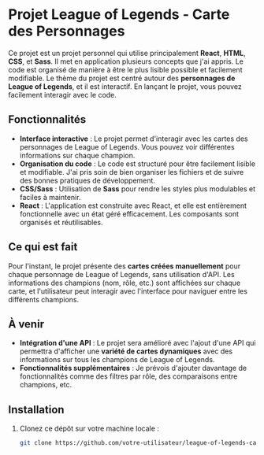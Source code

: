 # Projet League of Legends - Carte des Personnages

Ce projet est un projet personnel qui utilise principalement **React**, **HTML**, **CSS**, et **Sass**. Il met en application plusieurs concepts que j'ai appris. Le code est organisé de manière à être le plus lisible possible et facilement modifiable. Le thème du projet est centré autour des **personnages de League of Legends**, et il est interactif. En lançant le projet, vous pouvez facilement interagir avec le code.

## Fonctionnalités

- **Interface interactive** : Le projet permet d'interagir avec les cartes des personnages de League of Legends. Vous pouvez voir différentes informations sur chaque champion.
- **Organisation du code** : Le code est structuré pour être facilement lisible et modifiable. J'ai pris soin de bien organiser les fichiers et de suivre des bonnes pratiques de développement.
- **CSS/Sass** : Utilisation de **Sass** pour rendre les styles plus modulables et faciles à maintenir.
- **React** : L'application est construite avec React, et elle est entièrement fonctionnelle avec un état géré efficacement. Les composants sont organisés et réutilisables.

## Ce qui est fait

Pour l'instant, le projet présente des **cartes créées manuellement** pour chaque personnage de League of Legends, sans utilisation d'API. Les informations des champions (nom, rôle, etc.) sont affichées sur chaque carte, et l'utilisateur peut interagir avec l'interface pour naviguer entre les différents champions.

## À venir

- **Intégration d'une API** : Le projet sera amélioré avec l'ajout d'une API qui permettra d'afficher une **variété de cartes dynamiques** avec des informations sur tous les champions de League of Legends.
- **Fonctionnalités supplémentaires** : Je prévois d'ajouter davantage de fonctionnalités comme des filtres par rôle, des comparaisons entre champions, etc.

## Installation

1. Clonez ce dépôt sur votre machine locale :
   ```bash
   git clone https://github.com/votre-utilisateur/league-of-legends-cards.git

